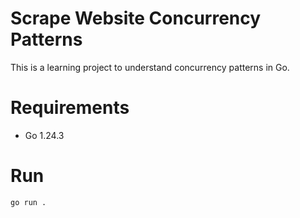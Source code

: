# Scrape Website Concurrency Patterns

This is a learning project to understand concurrency patterns in Go.

# Requirements

- Go 1.24.3

# Run

```bash
go run .
```